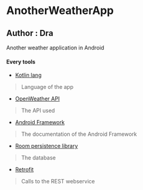 # AnotherWeatherApp

## Author : Dra

Another weather application in Android

#### Every tools

- [Kotlin lang](https://kotlinlang.org/)
> Language of the app
- [OpenWeather API](https://openweathermap.org/api)
> The API used
- [Android Framework](https://developer.android.com/)
> The documentation of the Android Framework
- [Room persistence library](https://developer.android.com/jetpack/androidx/releases/room)
> The database
- [Retrofit](https://square.github.io/)
> Calls to the REST webservice